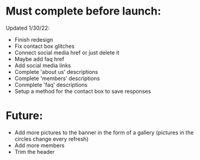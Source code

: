 # Must complete before launch:
Updated 1/30/22:
- Finish redesign
- Fix contact box glitches
- Connect social media href or just delete it
- Maybe add faq href
- Add social media links
- Complete 'about us' descriptions
- Complete 'members' descriptions
- Conmplete 'faq' descriptions
- Setup a method for the contact box to save responses


# Future:
- Add more pictures to the banner in the form of a gallery (pictures in the circles change every refresh)
- Add more members
- Trim the header
